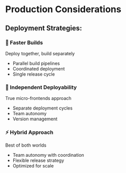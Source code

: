 ---
---

# Production Considerations

<div class="mt-8">
<h2>Deployment Strategies:</h2>

<div class="space-y-6">
  <div v-click class="p-4 border rounded">
    <h3>🚀 Faster Builds</h3>
    <p>Deploy together, build separately</p>
    <ul>
      <li>Parallel build pipelines</li>
      <li>Coordinated deployment</li>
      <li>Single release cycle</li>
    </ul>
  </div>

  <div v-click class="p-4 border rounded">
    <h3>🔄 Independent Deployability</h3>
    <p>True micro-frontends approach</p>
    <ul>
      <li>Separate deployment cycles</li>
      <li>Team autonomy</li>
      <li>Version management</li>
    </ul>
  </div>

  <div v-click class="p-4 border rounded">
    <h3>⚡ Hybrid Approach</h3>
    <p>Best of both worlds</p>
    <ul>
      <li>Team autonomy with coordination</li>
      <li>Flexible release strategy</li>
      <li>Optimized for scale</li>
    </ul>
  </div>
</div>
</div>